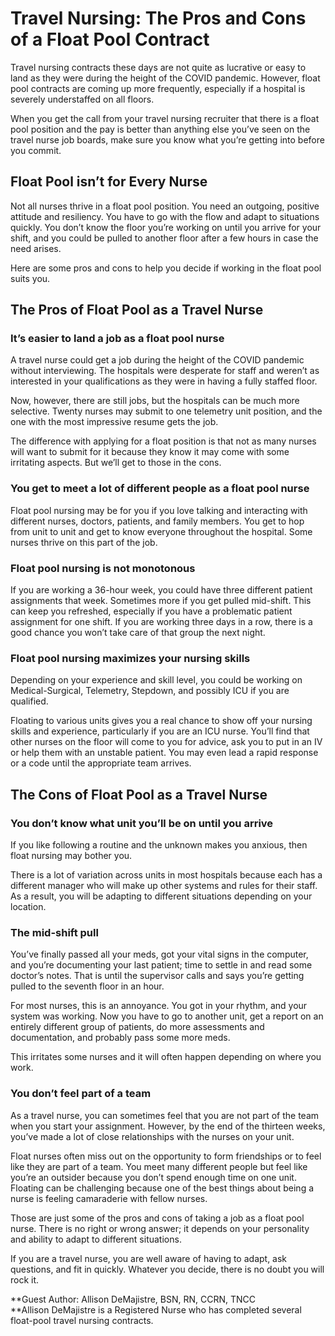 # Travel Nursing: The Pros and Cons of a Float Pool Contract

Travel nursing contracts these days are not quite as lucrative or easy to land as they were during the height of the COVID pandemic. However, float pool contracts are coming up more frequently, especially if a hospital is severely understaffed on all floors.

When you get the call from your travel nursing recruiter that there is a float pool position and the pay is better than anything else you’ve seen on the travel nurse job boards, make sure you know what you’re getting into before you commit.

## Float Pool isn’t for Every Nurse

Not all nurses thrive in a float pool position. You need an outgoing, positive attitude and resiliency. You have to go with the flow and adapt to situations quickly. You don’t know the floor you’re working on until you arrive for your shift, and you could be pulled to another floor after a few hours in case the need arises.

Here are some pros and cons to help you decide if working in the float pool suits you.

## The Pros of Float Pool as a Travel Nurse

### It’s easier to land a job as a float pool nurse

A travel nurse could get a job during the height of the COVID pandemic without interviewing. The hospitals were desperate for staff and weren’t as interested in your qualifications as they were in having a fully staffed floor.

Now, however, there are still jobs, but the hospitals can be much more selective. Twenty nurses may submit to one telemetry unit position, and the one with the most impressive resume gets the job.

The difference with applying for a float position is that not as many nurses will want to submit for it because they know it may come with some irritating aspects. But we’ll get to those in the cons.

### You get to meet a lot of different people as a float pool nurse

Float pool nursing may be for you if you love talking and interacting with different nurses, doctors, patients, and family members. You get to hop from unit to unit and get to know everyone throughout the hospital. Some nurses thrive on this part of the job.

### Float pool nursing is not monotonous

If you are working a 36-hour week, you could have three different patient assignments that week. Sometimes more if you get pulled mid-shift. This can keep you refreshed, especially if you have a problematic patient assignment for one shift. If you are working three days in a row, there is a good chance you won’t take care of that group the next night.

### Float pool nursing maximizes your nursing skills

Depending on your experience and skill level, you could be working on Medical-Surgical, Telemetry, Stepdown, and possibly ICU if you are qualified.

Floating to various units gives you a real chance to show off your nursing skills and experience, particularly if you are an ICU nurse. You’ll find that other nurses on the floor will come to you for advice, ask you to put in an IV or help them with an unstable patient. You may even lead a rapid response or a code until the appropriate team arrives.

## The Cons of Float Pool as a Travel Nurse

### You don’t know what unit you’ll be on until you arrive

If you like following a routine and the unknown makes you anxious, then float nursing may bother you.

There is a lot of variation across units in most hospitals because each has a different manager who will make up other systems and rules for their staff. As a result, you will be adapting to different situations depending on your location.

### The mid-shift pull

You’ve finally passed all your meds, got your vital signs in the computer, and you’re documenting your last patient; time to settle in and read some doctor’s notes. That is until the supervisor calls and says you’re getting pulled to the seventh floor in an hour.

For most nurses, this is an annoyance. You got in your rhythm, and your system was working. Now you have to go to another unit, get a report on an entirely different group of patients, do more assessments and documentation, and probably pass some more meds.

This irritates some nurses and it will often happen depending on where you work.

### You don’t feel part of a team

As a travel nurse, you can sometimes feel that you are not part of the team when you start your assignment. However, by the end of the thirteen weeks, you’ve made a lot of close relationships with the nurses on your unit.

Float nurses often miss out on the opportunity to form friendships or to feel like they are part of a team. You meet many different people but feel like you’re an outsider because you don’t spend enough time on one unit. Floating can be challenging because one of the best things about being a nurse is feeling camaraderie with fellow nurses.

Those are just some of the pros and cons of taking a job as a float pool nurse. There is no right or wrong answer; it depends on your personality and ability to adapt to different situations.

If you are a travel nurse, you are well aware of having to adapt, ask questions, and fit in quickly. Whatever you decide, there is no doubt you will rock it.

**Guest Author: Allison DeMajistre, BSN, RN, CCRN, TNCC  
**Allison DeMajistre is a Registered Nurse who has completed several float-pool travel nursing contracts.